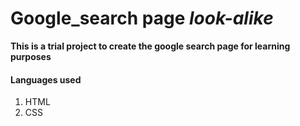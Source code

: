 # Google_search page <i>look-alike</i>
<strong>This is a trial project to create the google search page for learning purposes</strong>

<h4>Languages used</h4>
<ol>
<li>HTML</li>
<li>CSS</li>
</ol>

